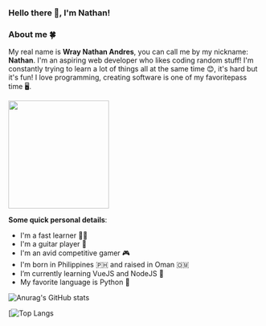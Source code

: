 ### **Hello there 👋, I'm Nathan!**


### **About me 🍀**
My real name is **Wray Nathan Andres**, you can call me by my nickname: **Nathan**. I'm an aspiring web developer who likes coding random stuff! I'm constantly trying to learn a lot of things all at the same time 😊, it's hard but it's fun! I love programming, creating software is one of my favoritepass time 🖥️. 

<img src="https://scontent.fmct2-3.fna.fbcdn.net/v/t1.6435-9/51007205_10157834567561808_3115236291998908416_n.jpg?_nc_cat=107&ccb=1-5&_nc_sid=174925&_nc_eui2=AeFTPVqQbQTIsdbBYQET1rHOAqwgiZv3MqcCrCCJm_cypwHdes5BTyuiAR-lZD1egP4&_nc_ohc=fbBOImmJd1QAX8nXzXh&_nc_ht=scontent.fmct2-3.fna&oh=43109c2f3ed874133353ae7937673dee&oe=61BBD6E6" width="200" height="215" />

**Some quick personal details**:

- I'm a fast learner 🚗💨
- I'm a guitar player 🎸
- I'm an avid competitive gamer 🎮
- I'm born in Philippines 🇵🇭 and raised in Oman 🇴🇲
- I’m currently learning VueJS and NodeJS 🌱 
- My favorite language is Python 🐍


![Anurag's GitHub stats](https://github-readme-stats.vercel.app/api?username=Ethea2&show_icons=true&count_private=true&theme=onedark)

[![Top Langs](https://github-readme-stats.vercel.app/api/top-langs/?username=Ethea2&layout=compact&theme=midnight-purple)
